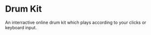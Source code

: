 <h1> Drum Kit</h1>
An interractive online drum kit which plays according to your clicks or keyboard input.
